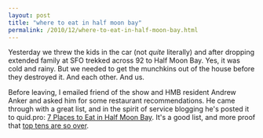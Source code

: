 ```yaml
---
layout: post
title: "where to eat in half moon bay"
permalink: /2010/12/where-to-eat-in-half-moon-bay.html
---
```


<p>Yesterday we threw the kids in the car (not <em>quite</em> literally) and after dropping extended family at SFO trekked across 92 to Half Moon Bay.  Yes, it was cold and rainy.  But we needed to get the munchkins out of the house before they destroyed it. And each other. And us.</p>
<p>Before leaving, I emailed friend of the show and HMB resident Andrew Anker and asked him for some restaurant recommendations.  He came through with a great list, and in the spirit of service blogging he&#39;s posted it to quid.pro: <a href="http://www.quid.pro/2010/12/7-places-to-eat-in-half-moon-bay.html">7 Places to Eat in Half Moon Bay</a>. It&#39;s a good list, and more proof that <a href="http://www.sippey.com/2010/12/my-top-9-songs-of-the-year.html">top tens are so over</a>.</p>


